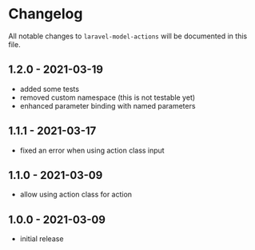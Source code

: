 # Changelog

All notable changes to `laravel-model-actions` will be documented in this file.

## 1.2.0 - 2021-03-19

- added some tests
- removed custom namespace (this is not testable yet)
- enhanced parameter binding with named parameters

## 1.1.1 - 2021-03-17

- fixed an error when using action class input

## 1.1.0 - 2021-03-09

- allow using action class for action

## 1.0.0 - 2021-03-09

- initial release
